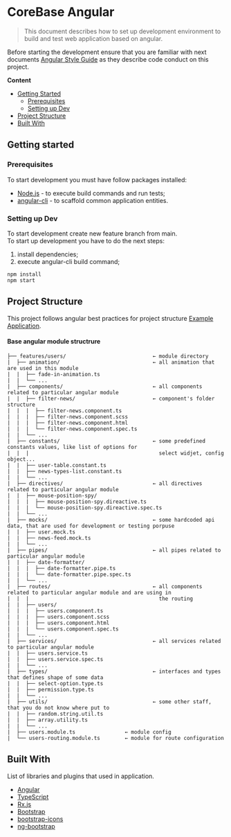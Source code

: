 # CoreBase Angular
> This document describes how to set up development environment to build and test web application based on angular.

Before starting the development ensure that you are familiar with next documents  [Angular Style Guide](https://angular.io/guide/styleguide) as they describe code conduct on this project.

**Content**
- [Getting Started](#getting-started)
  - [Prerequisites](#prerequisites)
  - [Setting up Dev](#setting-up-dev)
- [Project Structure](#project-structure)
- [Built With](#built-with)


<a name="getting-started"></a>
## Getting started


<a name="prerequisites"></a>
### Prerequisites
To start development you must have follow packages installed:
* [Node.js](https://nodejs.org/en/) - to execute build commands and run tests;
* [angular-cli](https://cli.angular.io/) - to scaffold common application entities.


<a name="setting-up-dev"></a>
### Setting up Dev

To start development create new feature branch from main.  
To start up development you have to do the next steps:
1) install dependencies;
2) execute angular-cli build command;

```
npm install
npm start
```


<a name="project-structure"></a>
## Project Structure
This project follows angular best practices for project structure [Example Application](https://github.com/gothinkster/angular-realworld-example-app).

#### Base angular module structrure
```
├── features/users/                            ← module directory
|  ├── animation/                              ← all animation that are used in this module
|  |  ├── fade-in-animation.ts
|  |  └── ...
|  ├── components/                             ← all components related to particular angular module
|  |  ├── filter-news/                         ← component's folder structure
|  |  |  ├── filter-news.component.ts
|  |  |  ├── filter-news.component.scss
|  |  |  ├── filter-news.component.html
|  |  |  └── filter-news.component.spec.ts
|  |  └── ...
|  ├── constants/                              ← some predefined constants values, like list of options for
|  |  |                                          select widjet, config object...
|  |  ├── user-table.constant.ts
|  |  ├── news-types-list.constant.ts
|  |  └── ...
|  ├── directives/                             ← all directives related to particular angular module
|  |  ├── mouse-position-spy/
|  |  |  ├── mouse-position-spy.direactive.ts
|  |  |  └── mouse-position-spy.direactive.spec.ts
|  |  └── ...
|  ├── mocks/                                  ← some hardcoded api data, that are used for development or testing porpuse
|  |  ├── user.mock.ts
|  |  ├── news-feed.mock.ts 
|  |  └── ...
|  ├── pipes/                                  ← all pipes related to particular angular module
|  |  ├── date-formatter/
|  |  |  ├── date-formatter.pipe.ts
|  |  |  └── date-formatter.pipe.spec.ts
|  |  └── ...
|  ├── routes/                                 ← all components related to particular angular module and are using in
|  |  |                                          the routing
|  |  ├── users/
|  |  |  ├── users.component.ts
|  |  |  ├── users.component.scss
|  |  |  ├── users.component.html
|  |  |  └── users.component.spec.ts
|  |  └── ...
|  ├── services/                               ← all services related to particular angular module
|  |  ├── users.service.ts
|  |  ├── users.service.spec.ts
|  |  └── ...
|  ├── types/                                  ← interfaces and types that defines shape of some data
|  |  ├── select-option.type.ts
|  |  ├── permission.type.ts 
|  |  └── ...
|  ├── utils/                                  ← some other staff, that you do not know where put to
|  |  ├── random.string.util.ts
|  |  ├── array.utility.ts 
|  |  └── ...
|  ├── users.module.ts                ← module config
|  └── users-routing.module.ts        ← module for route configuration
```

<a name="built-with"></a>
## Built With
List of libraries and plugins that used in application.
* [Angular](https://angular.io)
* [TypeScript](http://www.typescriptlang.org/)
* [Rx.js](https://rxjs-dev.firebaseapp.com/)
* [Bootstrap](https://getbootstrap.com/)
* [bootstrap-icons](https://icons.getbootstrap.com/)
* [ng-bootstrap](https://ng-bootstrap.github.io/#/home)

